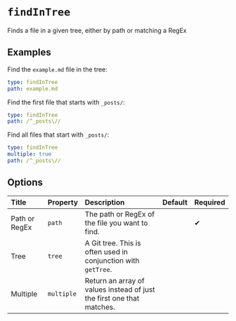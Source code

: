 # `findInTree`

Finds a file in a given tree, either by path or matching a RegEx

## Examples

Find the `example.md` file in the tree:

```yaml
type: findInTree
path: example.md
```

Find the first file that starts with `_posts/`:

```yaml
type: findInTree
path: /^_posts\//
```

Find all files that start with `_posts/`:

```yaml
type: findInTree
multiple: true
path: /^_posts\//
```

## Options

| Title | Property | Description | Default | Required |
| :---- | :--- | :---------- | :------ | :------- |
| Path or RegEx | `path` | The path or RegEx of the file you want to find. |  | ✔ |
| Tree | `tree` | A Git tree. This is often used in conjunction with `getTree`. |  |  |
| Multiple | `multiple` | Return an array of values instead of just the first one that matches. |  |  |

